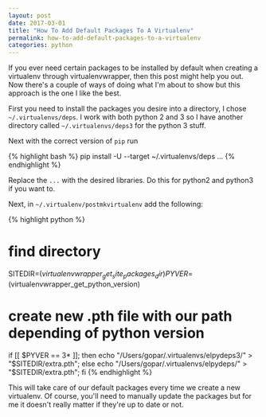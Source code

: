 ```yaml
---
layout: post
date: 2017-03-01
title: "How To Add Default Packages To A Virtualenv"
permalink: how-to-add-default-packages-to-a-virtualenv
categories: python
---
```


If you ever need certain packages to be installed by default when creating a virtualenv through virtualenvwrapper, then this post might help you out. Now there's a couple of ways of doing what I'm about to show but this approach is the one I like the best.

First you need to install the packages you desire into a directory, I chose `~/.virtualenvs/deps`. I work with both python 2 and 3 so I have another directory called `~/.virtualenvs/deps3` for the python 3 stuff.

Next with the correct version of `pip` run

{% highlight bash %}
pip install -U --target ~/.virtualenvs/deps ...
{% endhighlight %}

Replace the `...` with the desired libraries. Do this for python2 and python3 if you want to.

Next, in `~/.virtualenv/postmkvirtualenv` add the following:

{% highlight python %}
# find directory
SITEDIR=$(virtualenvwrapper_get_site_packages_dir)
PYVER=$(virtualenvwrapper_get_python_version)

# create new .pth file with our path depending of python version
if [[ $PYVER == 3* ]];
then
    echo "/Users/gopar/.virtualenvs/elpydeps3/" > "$SITEDIR/extra.pth";
else
    echo "/Users/gopar/.virtualenvs/elpydeps/" > "$SITEDIR/extra.pth";
fi
{% endhighlight %}

This will take care of our default packages every time we create a new virtualenv. Of course, you'll need to manually update the packages but for me it doesn't really matter if they're up to date or not.
